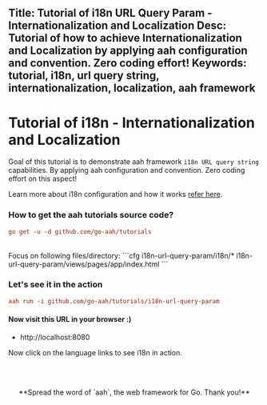 Title: Tutorial of i18n URL Query Param - Internationalization and Localization
Desc: Tutorial of how to achieve Internationalization and Localization by applying aah configuration and convention. Zero coding effort!
Keywords: tutorial, i18n, url query string, internationalization, localization, aah framework
---
# Tutorial of i18n - Internationalization and Localization

Goal of this tutorial is to demonstrate aah framework `i18n URL query string` capabilities. By applying aah configuration and convention. Zero coding effort on this aspect!

Learn more about i18n configuration and how it works [refer here](/i18n.html).

### How to get the aah tutorials source code?

```cfg
go get -u -d github.com/go-aah/tutorials
```

<br>
Focus on following files/directory:
```cfg
  i18n-url-query-param/i18n/*
  i18n-url-query-param/views/pages/app/index.html
```

### Let's see it in the action

```cfg
aah run -i github.com/go-aah/tutorials/i18n-url-query-param
```

#### Now visit this URL in your browser :)

  * http://localhost:8080

Now click on the language links to see i18n in action.

<br><br>
<center>**Spread the word of `aah`, the web framework for Go. Thank you!**</center>
